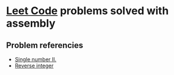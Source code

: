 # [Leet Code](https://leetcode.com) problems solved with assembly

## Problem referencies
- [Single number II.](https://leetcode.com/problems/single-number-ii/)
- [Reverse integer](https://leetcode.com/problems/reverse-integer/)